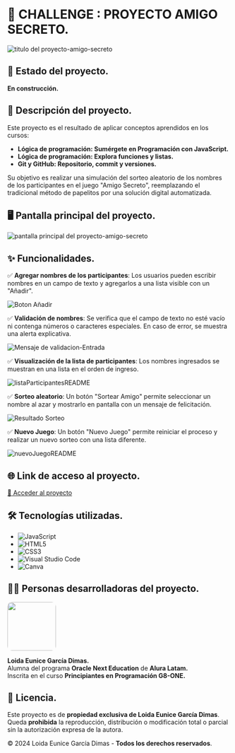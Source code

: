# 📒 CHALLENGE : PROYECTO AMIGO SECRETO.

![titulo del proyecto-amigo-secreto](https://github.com/user-attachments/assets/7d1b87e7-8b20-460b-a515-e29eb0e51a56)


## 🚧 Estado del proyecto. 
**En construcción.**  

## 📌 Descripción del proyecto.
Este proyecto es el resultado de aplicar conceptos aprendidos en los cursos:  
- **Lógica de programación: Sumérgete en Programación con JavaScript.**  
- **Lógica de programación: Explora funciones y listas.**  
- **Git y GitHub: Repositorio, commit y versiones.**  

Su objetivo es realizar una simulación del sorteo aleatorio de los nombres de los participantes en el juego "Amigo Secreto", reemplazando el tradicional método de papelitos por una solución digital automatizada.  

## 🖥️ Pantalla principal del proyecto.

![pantalla principal del proyecto-amigo-secreto](https://github.com/user-attachments/assets/60280673-de91-4ca8-a01c-c4b847f453c9)


## ✨ Funcionalidades.
✅ **Agregar nombres de los participantes**: Los usuarios pueden escribir nombres en un campo de texto y agregarlos a una lista visible con un "Añadir".  

![Boton Añadir](https://github.com/user-attachments/assets/1f97c222-7142-43dc-9589-37af9c57ec10)

✅ **Validación de nombres**: Se verifica que el campo de texto no esté vacío ni contenga números o caracteres especiales. En caso de error, se muestra una alerta explicativa.  

![Mensaje de validacion-Entrada](https://github.com/user-attachments/assets/fc60d078-1c5d-49c1-917f-0d58d82c13f1)

✅ **Visualización de la lista de participantes**: Los nombres ingresados se muestran en una lista en el orden de ingreso. 

![listaParticipantesREADME](https://github.com/user-attachments/assets/258bf198-721a-4cac-a496-7e28ecb2acfa)

✅ **Sorteo aleatorio**: Un botón "Sortear Amigo" permite seleccionar un nombre al azar y mostrarlo en pantalla con un mensaje de felicitación.  

![Resultado Sorteo](https://github.com/user-attachments/assets/ccd82b61-4d86-4b75-a6b5-56ccf1b61e00)

✅ **Nuevo Juego**: Un botón "Nuevo Juego" permite reiniciar el proceso y realizar un nuevo sorteo con una lista diferente.  

![nuevoJuegoREADME](https://github.com/user-attachments/assets/33bcde44-eb5b-464a-8529-7ea2d1576a7a)

## 🌐 Link de acceso al proyecto.  
[🔗 Acceder al proyecto](URL_DEL_PROYECTO)  

## 🛠️ Tecnologías utilizadas.  

- ![JavaScript](https://img.shields.io/badge/-JavaScript-F7DF1E?style=flat-square&logo=javascript&logoColor=black)  
- ![HTML5](https://img.shields.io/badge/-HTML5-E34F26?style=flat-square&logo=html5&logoColor=white)  
- ![CSS3](https://img.shields.io/badge/-CSS3-1572B6?style=flat-square&logo=css3&logoColor=white)  
- ![Visual Studio Code](https://img.shields.io/badge/-Visual%20Studio%20Code-007ACC?style=flat-square&logo=visual-studio-code&logoColor=white)  
- ![Canva](https://img.shields.io/badge/-Canva-00C4CC?style=flat-square&logo=canva&logoColor=white)  

## 👩‍💻 Personas desarrolladoras del proyecto.  

<img src="https://github.com/user-attachments/assets/f9a42f94-e38f-46c7-909b-41f080896356" width="110px" style="border-radius: 10px;">




**Loida Eunice García Dimas.**  
Alumna del programa **Oracle Next Education** de **Alura Latam.**  
Inscrita en el curso **Principiantes en Programación G8-ONE.**  

## 📜 Licencia.  
Este proyecto es de **propiedad exclusiva de Loida Eunice García Dimas**.  
Queda **prohibida** la reproducción, distribución o modificación total o parcial sin la autorización expresa de la autora.  

© 2024 Loida Eunice García Dimas - **Todos los derechos reservados**.  


